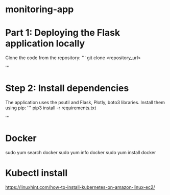 # monitoring-app

# Part 1: Deploying the Flask application locally
Clone the code from the repository:
'''
git clone <repository_url>

'''

# Step 2: Install dependencies

The application uses the psutil and Flask, Plotly, boto3 libraries. Install them using pip:
'''
pip3 install -r requirements.txt

'''

# Docker
sudo yum search docker
sudo yum info docker
sudo yum install docker

# Kubectl install
https://linuxhint.com/how-to-install-kubernetes-on-amazon-linux-ec2/

